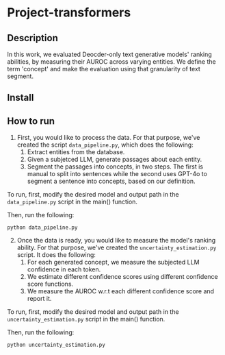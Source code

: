 # Project-transformers

## Description
In this work, we evaluated Deocder-only text generative models' ranking abilities, by measuring their AUROC across varying entities.
We define the term 'concept' and make the evaluation using that granularity of text segment.

## Install

## How to run
1. First, you would like to process the data. For that purpose, we've created the script `data_pipeline.py`, which does the following:
   1. Extract entities from the database.
   2. Given a subjetced LLM, generate passages about each entity.
   3. Segment the passages into concepts, in two steps. The first is manual to split into sentences while the second uses GPT-4o to segment a sentence into concepts, based on our definition.

To run, first, modify the desired model and output path in the `data_pipeline.py` script in the main() function.

Then, run the following:
```
python data_pipeline.py
```

2. Once the data is ready, you would like to measure the model's ranking ability. For that purpose, we've created the `uncertainty_estimation.py` script. It does the following:
   1. For each generated concept, we measure the subjected LLM confidence in each token.
   2. We estimate different confidence scores using different confidence score functions.
   3. We measure the AUROC w.r.t each different confidence score and report it.

To run, first, modify the desired model and output path in the `uncertainty_estimation.py` script in the main() function.

Then, run the following:
```
python uncertainty_estimation.py
```

